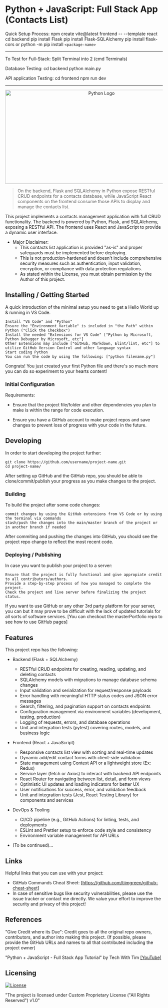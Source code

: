 # Python + JavaScript: Full Stack App (Contacts List)

Quick Setup Process:
npm create vite@latest frontend -- --template react
cd backend
pip install Flask
pip install Flask-SQLAlchemy
pip install flask-cors
or
python -m pip install `<package-name>`

-------------------------------------------------------------------------------------------------------------------------------------------
To Test for Full-Stack:
Split Terminal into 2 (cmd Terminals)

Database Testing:
cd backend
python main.py

API application Testing:
cd frontend
npm run dev

-------------------------------------------------------------------------------------------------------------------------------------------

<p align="center">
  <img src="https://logos-world.net/wp-content/uploads/2021/10/Python-Symbol.png" width="600" height="300" alt="Python Logo">
</p>

> On the backend, Flask and SQLAlchemy in Python expose RESTful CRUD endpoints for a contacts database, while JavaScript React components on the frontend consume those APIs to display and manage the contacts list.

This project implements a contacts management application with full CRUD functionality. The backend is powered by Python, Flask, and SQLAlchemy, exposing a RESTful API. The frontend uses React and JavaScript to provide a dynamic user interface.

- Major Disclaimer:
  - This contacts list application is provided "as-is" and proper safeguards must be implemented before deploying.
  - This is not production-hardened and doesn't include comprehensive security measures such as authentication, input validation, encryption, or compliance with data protection regulations.
  - As stated within the License, you must obtain permission by the Author of this project.

## Installing / Getting Started

A quick introduction of the minimal setup you need to get a Hello World up & running in VS Code.

```shell
Install "VS Code" and "Python"
Ensure the "Environment Variable" is included in "the Path" within Python ("Click the Checkbox")
Install the needed "Extensions for VS Code" ["Python by Microsoft, Python Debugger by Microsoft, etc"]
Other Extensions may include ["GitHub, Markdown, Elint/lint, etc"] to utilize GitHub Version Control and other language syntax
Start coding Python
You can run the code by using the following: ["python filename.py"]
```

Congrats! You just created your first Python file and there's so much more you can do so experiment to your hearts content!

### Initial Configuration

Requirements:
  
- Ensure that the project file/folder and other dependencies you plan to make is within the range for code execution.
  
- Ensure you have a GitHub account to make project repos and save changes to prevent loss of progress with your code in the future.

## Developing

In order to start developing the project further:

```shell
git clone https://github.com/username/project-name.git
cd project-name/
```

After setting up GitHub and the GitHub repo, you should be able to clone/commit/publish your progress as you make changes to the project.

### Building

To build the project after some code changes:

```shell
commit changes by using the GitHub extensions from VS Code or by using the terminal via commands
stash/push the changes into the main/master branch of the project or in another branch if needed
```

After commiting and pushing the changes into GitHub, you should see the project repo change to reflect the most recent code.

### Deploying / Publishing

In case you want to publish your project to a server:

```shell
Ensure that the project is fully functional and give appropiate credit to all contributors/authors.
Provide a step-by-step process of how you managed to complete the project.
Check the project and live server before finalizing the project status.
```

If you want to use GitHub or any other 3rd party platform for your server, you can but it may prove to be difficult with the lack of updated tutorials for all sorts of software services. 
[You can checkout the masterPortfolio repo to see how to use GitHub pages]

## Features

This project repo has the following:

- Backend (Flask + SQLAlchemy)
  - RESTful CRUD endpoints for creating, reading, updating, and deleting contacts
  - SQLAlchemy models with migrations to manage database schema changes
  - Input validation and serialization for request/response payloads
  - Error handling with meaningful HTTP status codes and JSON error messages
  - Search, filtering, and pagination support on contacts endpoints
  - Configuration management via environment variables (development, testing, production)
  - Logging of requests, errors, and database operations
  - Unit and integration tests (pytest) covering routes, models, and business logic

- Frontend (React + JavaScript)
  - Responsive contacts list view with sorting and real-time updates
  - Dynamic add/edit contact forms with client-side validation
  - State management using Context API or a lightweight store (Ex: Redux)
  - Service layer (fetch or Axios) to interact with backend API endpoints
  - React Router for navigating between list, detail, and form views
  - Optimistic UI updates and loading indicators for better UX
  - User notifications for success, error, and validation feedback
  - Unit and integration tests (Jest, React Testing Library) for components and services

- DevOps & Tooling
  - CI/CD pipeline (e.g., GitHub Actions) for linting, tests, and deployments
  - ESLint and Prettier setup to enforce code style and consistency
  - Environment variable management for API URLs

- (To be continued)...

## Links

Helpful links that you can use with your project:

- GitHub Commands Cheat Sheet: [https://github.com/tiimgreen/github-cheat-sheet]
- In case of sensitive bugs like security vulnerabilities, please use the issue tracker or contact me directly. 
  We value your effort to improve the security and privacy of this project!

## References

"Give Credit where its Due": Credit goes to all the original repo owners, contributors, and author into making this project.
(If possible, please provide the GitHub URLs and names to all that contributed including the project owner)

"Python + JavaScript - Full Stack App Tutorial" by Tech With Tim [[YouTube]](https://www.youtube.com/watch?v=PppslXOR7TA)
<!-- - "Title" by Author [Social Media/Location] -->

## Licensing

[![License](https://img.shields.io/static/v1?label=License&message=All%20Rights%20Reserved&color=lightgrey&style=for-the-badge)](LICENSE)

"The project is licensed under Custom Proprietary License ("All Rights Reserved") v1.0"